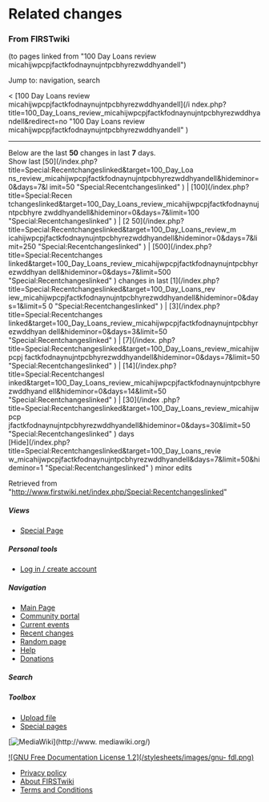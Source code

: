 

# Related changes

### From FIRSTwiki

(to pages linked from "100 Day Loans review
micahijwpcpjfactkfodnaynujntpcbhyrezwddhyandell")

Jump to: navigation, search

&lt; [100 Day Loans review micahijwpcpjfactkfodnaynujntpcbhyrezwddhyandell](/i
ndex.php?title=100_Day_Loans_review_micahijwpcpjfactkfodnaynujntpcbhyrezwddhya
ndell&redirect=no "100 Day Loans review
micahijwpcpjfactkfodnaynujntpcbhyrezwddhyandell" )  

* * *

Below are the last **50** changes in last **7** days.  
Show last [50](/index.php?title=Special:Recentchangeslinked&target=100_Day_Loa
ns_review_micahijwpcpjfactkfodnaynujntpcbhyrezwddhyandell&hideminor=0&days=7&l
imit=50 "Special:Recentchangeslinked" ) | [100](/index.php?title=Special:Recen
tchangeslinked&target=100_Day_Loans_review_micahijwpcpjfactkfodnaynujntpcbhyre
zwddhyandell&hideminor=0&days=7&limit=100 "Special:Recentchangeslinked" ) | [2
50](/index.php?title=Special:Recentchangeslinked&target=100_Day_Loans_review_m
icahijwpcpjfactkfodnaynujntpcbhyrezwddhyandell&hideminor=0&days=7&limit=250
"Special:Recentchangeslinked" ) | [500](/index.php?title=Special:Recentchanges
linked&target=100_Day_Loans_review_micahijwpcpjfactkfodnaynujntpcbhyrezwddhyan
dell&hideminor=0&days=7&limit=500 "Special:Recentchangeslinked" ) changes in
last [1](/index.php?title=Special:Recentchangeslinked&target=100_Day_Loans_rev
iew_micahijwpcpjfactkfodnaynujntpcbhyrezwddhyandell&hideminor=0&days=1&limit=5
0 "Special:Recentchangeslinked" ) | [3](/index.php?title=Special:Recentchanges
linked&target=100_Day_Loans_review_micahijwpcpjfactkfodnaynujntpcbhyrezwddhyan
dell&hideminor=0&days=3&limit=50 "Special:Recentchangeslinked" ) | [7](/index.
php?title=Special:Recentchangeslinked&target=100_Day_Loans_review_micahijwpcpj
factkfodnaynujntpcbhyrezwddhyandell&hideminor=0&days=7&limit=50
"Special:Recentchangeslinked" ) | [14](/index.php?title=Special:Recentchangesl
inked&target=100_Day_Loans_review_micahijwpcpjfactkfodnaynujntpcbhyrezwddhyand
ell&hideminor=0&days=14&limit=50 "Special:Recentchangeslinked" ) | [30](/index
.php?title=Special:Recentchangeslinked&target=100_Day_Loans_review_micahijwpcp
jfactkfodnaynujntpcbhyrezwddhyandell&hideminor=0&days=30&limit=50
"Special:Recentchangeslinked" ) days  
[Hide](/index.php?title=Special:Recentchangeslinked&target=100_Day_Loans_revie
w_micahijwpcpjfactkfodnaynujntpcbhyrezwddhyandell&days=7&limit=50&hideminor=1
"Special:Recentchangeslinked" ) minor edits

Retrieved from
"<http://www.firstwiki.net/index.php/Special:Recentchangeslinked>"

##### Views

  * [Special Page](/index.php/Special:Recentchangeslinked/100_Day_Loans_review_micahijwpcpjfactkfodnaynujntpcbhyrezwddhyandell)

##### Personal tools

  * [Log in / create account](/index.php?title=Special:Userlogin&returnto=Special:Recentchangeslinked)

[](/index.php/Main_Page "Main Page" )

##### Navigation

  * [Main Page](/index.php/Main_Page)
  * [Community portal](/index.php/FIRSTwiki:Community_portal)
  * [Current events](/index.php/Current_events)
  * [Recent changes](/index.php/Special:Recentchanges)
  * [Random page](/index.php/Special:Random)
  * [Help](/index.php/FIRSTwiki:Help)
  * [Donations](/index.php/FIRSTwiki:Site_support)

##### Search



##### Toolbox

  * [Upload file](/index.php/Special:Upload)
  * [Special pages](/index.php/Special:Specialpages)

[![MediaWiki](/skins/common/images/poweredby_mediawiki_88x31.png)](http://www.
mediawiki.org/)

[![GNU Free Documentation License 1.2](/stylesheets/images/gnu-
fdl.png)](http://www.gnu.org/copyleft/fdl.html)

  * [Privacy policy](/index.php/FIRSTwiki:Privacy_policy "FIRSTwiki:Privacy policy" )
  * [About FIRSTwiki](/index.php/FIRSTwiki:About "FIRSTwiki:About" )
  * [Terms and Conditions](/index.php/FIRSTwiki:Terms_and_conditions "FIRSTwiki:Terms and conditions" )

